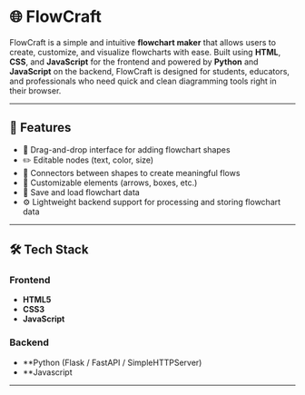 # 🌐 FlowCraft

FlowCraft is a simple and intuitive **flowchart maker** that allows users to create, customize, and visualize flowcharts with ease. Built using **HTML**, **CSS**, and **JavaScript** for the frontend and powered by **Python** and **JavaScript** on the backend, FlowCraft is designed for students, educators, and professionals who need quick and clean diagramming tools right in their browser.

---

## 🚀 Features

- 🎨 Drag-and-drop interface for adding flowchart shapes
- ✏️ Editable nodes (text, color, size)
- 🔗 Connectors between shapes to create meaningful flows
- 🧩 Customizable elements (arrows, boxes, etc.)
- 💾 Save and load flowchart data
- ⚙️ Lightweight backend support for processing and storing flowchart data

---

## 🛠️ Tech Stack

### Frontend
- **HTML5**
- **CSS3**
- **JavaScript**

### Backend
- **Python (Flask / FastAPI / SimpleHTTPServer)
- **Javascript

---

